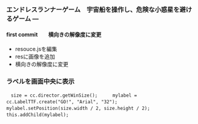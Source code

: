 ### エンドレスランナーゲーム　宇宙船を操作し、危険な小惑星を避けるゲーム —

#### first commit　　横向きの解像度に変更  
- resouce.jsを編集  
- resに画像を追加  
- 横向きの解像度に変更  

### ラベルを画面中央に表示
`　size = cc.director.getWinSize();　　`
`　mylabel = cc.LabelTTF.create("GO!", "Arial", "32");　　`
`　mylabel.setPosition(size.width / 2, size.height / 2);　　`
`　this.addChild(mylabel);  　　`
